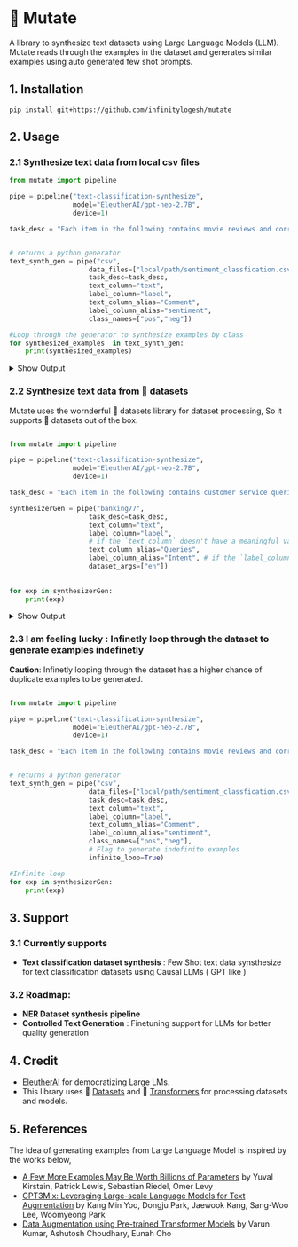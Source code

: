 # 🦠 Mutate   <br>

A library to synthesize text datasets using Large Language Models (LLM). Mutate reads through the examples in the dataset and 
generates similar examples using auto generated few shot prompts.

## 1. Installation

```
pip install git+https://github.com/infinitylogesh/mutate
```

## 2. Usage

### 2.1 Synthesize text data from local csv files

```python
from mutate import pipeline

pipe = pipeline("text-classification-synthesize",
                model="EleutherAI/gpt-neo-2.7B",
                device=1)

task_desc = "Each item in the following contains movie reviews and corresponding sentiments. Possible sentimets are neg and pos"


# returns a python generator  
text_synth_gen = pipe("csv",
                    data_files=["local/path/sentiment_classfication.csv"],
                    task_desc=task_desc,
                    text_column="text",
                    label_column="label",
                    text_column_alias="Comment",
                    label_column_alias="sentiment",
                    class_names=["pos","neg"])

#Loop through the generator to synthesize examples by class
for synthesized_examples  in text_synth_gen:
    print(synthesized_examples)
```

<details>
<summary>Show Output</summary>

```python
{
    "text": ["The story was very dull and was a waste of my time. This was not a film I would ever watch. The acting was bad. I was bored. There were no surprises. They showed one dinosaur,",
    "I did not like this film. It was a slow and boring film, it didn't seem to have any plot, there was nothing to it. The only good part was the ending, I just felt that the film should have ended more abruptly."]
    "label":["neg","neg"]
}

{
    "text":["The Bell witch is one of the most interesting, yet disturbing films of recent years. It’s an odd and unique look at a very real, but very dark issue. With its mixture of horror, fantasy and fantasy adventure, this film is as much a horror film as a fantasy film. And it‘s worth your time. While the movie has its flaws, it is worth watching and if you are a fan of a good fantasy or horror story, you will not be disappointed."],
    "label":["pos"]
}

# and so on .....

```
</details>


### 2.2 Synthesize text data from 🤗 datasets

Mutate uses the wornderful 🤗 datasets library for dataset processing, So it supports 🤗 datasets out of the box.

```python

from mutate import pipeline

pipe = pipeline("text-classification-synthesize",
                model="EleutherAI/gpt-neo-2.7B",
                device=1)

task_desc = "Each item in the following contains customer service queries expressing the mentioned intent"

synthesizerGen = pipe("banking77",
                    task_desc=task_desc,
                    text_column="text",
                    label_column="label",
                    # if the `text_column` doesn't have a meaningful value
                    text_column_alias="Queries", 
                    label_column_alias="Intent", # if the `label_column` doesn't have a meaningful value
                    dataset_args=["en"])
                       
                       
for exp in synthesizerGen:
    print(exp)

```

<details>
<summary>Show Output</summary>

```python
{"text":["How can i know if my account has been activated? (This is the one that I am confused about)",
         "Thanks! My card activated"],
"label":["activate_my_card",
         "activate_my_card"]
}

{
"text": ["How do i activate this new one? Is it possible?",
         "what is the activation process for this card?"],
"label":["activate_my_card",
         "activate_my_card"]
}

# and so on .....

```
</details>


### 2.3 I am feeling lucky : Infinetly loop through the dataset to generate examples indefinetly

**Caution**: Infinetly looping through the dataset has a higher chance of duplicate examples to be generated.

```python

from mutate import pipeline

pipe = pipeline("text-classification-synthesize",
                model="EleutherAI/gpt-neo-2.7B",
                device=1)

task_desc = "Each item in the following contains movie reviews and corresponding sentiments. Possible sentimets are neg and pos"


# returns a python generator  
text_synth_gen = pipe("csv",
                    data_files=["local/path/sentiment_classfication.csv"],
                    task_desc=task_desc,
                    text_column="text",
                    label_column="label",
                    text_column_alias="Comment",
                    label_column_alias="sentiment",
                    class_names=["pos","neg"],
                    # Flag to generate indefinite examples
                    infinite_loop=True)

#Infinite loop
for exp in synthesizerGen:
    print(exp)
```


## 3. Support
### 3.1 Currently supports
-  **Text classification dataset synthesis** : Few Shot text data synsthesize for text classification datasets using Causal LLMs ( GPT like )

### 3.2 Roadmap:
- **NER Dataset synthesis pipeline** 
- **Controlled Text Generation** : Finetuning support for LLMs for better quality generation


## 4. Credit
- [EleutherAI](https://eluether.ai) for democratizing Large LMs.
- This library uses 🤗 [Datasets](https://huggingface.co/docs/datasets) and 🤗 [Transformers](https://huggingface.co/docs/transformers) for processing datasets and models.


## 5. References

The Idea of generating examples from Large Language Model is inspired by the works below,
- [A Few More Examples May Be Worth Billions of Parameters](https://arxiv.org/abs/2110.04374) by Yuval Kirstain, Patrick Lewis, Sebastian Riedel, Omer Levy
- [GPT3Mix: Leveraging Large-scale Language Models for Text Augmentation](https://arxiv.org/abs/2104.08826) by Kang Min Yoo, Dongju Park, Jaewook Kang, Sang-Woo Lee, Woomyeong Park
- [Data Augmentation using Pre-trained Transformer Models](https://arxiv.org/abs/2003.02245) by Varun Kumar, Ashutosh Choudhary, Eunah Cho

